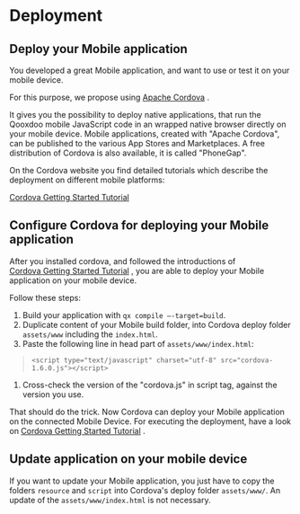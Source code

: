 # Deployment

## Deploy your Mobile application

You developed a great Mobile application, and want to use or test it on your
mobile device.

For this purpose, we propose using [Apache Cordova](https://cordova.apache.org/)
.

It gives you the possibility to deploy native applications, that run the Qooxdoo
mobile JavaScript code in an wrapped native browser directly on your mobile
device. Mobile applications, created with "Apache Cordova", can be published to
the various App Stores and Marketplaces. A free distribution of Cordova is also
available, it is called "PhoneGap".

On the Cordova website you find detailed tutorials which describe the deployment
on different mobile platforms:

[Cordova Getting Started Tutorial](https://cordova.apache.org/#getstarted)

## Configure Cordova for deploying your Mobile application

After you installed cordova, and followed the introductions of  
[Cordova Getting Started Tutorial](https://cordova.apache.org/#getstarted) , you
are able to deploy your Mobile application on your mobile device.

Follow these steps:

1.  Build your application with `qx compile —-target=build`.
2.  Duplicate content of your Mobile build folder, into Cordova deploy folder
    `assets/www` including the `index.html`.
3.  Paste the following line in head part of `assets/www/index.html`:

> `<script type="text/javascript" charset="utf-8" src="cordova-1.6.0.js"></script>`

1.  Cross-check the version of the "cordova.js" in script tag, against the
    version you use.

That should do the trick. Now Cordova can deploy your Mobile application on the
connected Mobile Device. For executing the deployment, have a look on
[Cordova Getting Started Tutorial](https://cordova.apache.org/#getstarted) .

## Update application on your mobile device

If you want to update your Mobile application, you just have to copy the folders
`resource` and `script` into Cordova's deploy folder `assets/www/`. An update of
the `assets/www/index.html` is not necessary.

